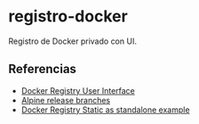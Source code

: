 # registro-docker

Registro de Docker privado con UI.

## Referencias

- [Docker Registry User Interface](https://joxit.dev/docker-registry-ui/)
- [Alpine release branches](https://alpinelinux.org/releases/)
- [Docker Registry Static as standalone example](https://github.com/Joxit/docker-registry-ui/tree/main/examples/ui-as-standalone)
